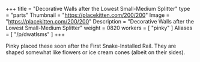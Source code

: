 +++
title = "Decorative Walls after the Lowest Small-Medium Splitter"
type = "parts"
Thumbnail = "https://placekitten.com/200/200"
Image = "https://placekitten.com/200/200"
Description = "Decorative Walls after the Lowest Small-Medium Splitter"
weight = 0820
workers = [
    "pinky"
]
Aliases = [
    "/p/dwatlsms"
]
+++

Pinky placed these soon after the First Snake-Installed Rail.  They are shaped somewhat like flowers or ice cream cones (albeit on their sides).